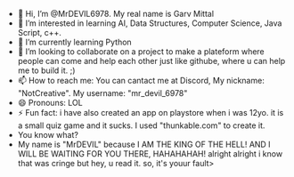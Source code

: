 - 👋 Hi, I’m @MrDEVIL6978. My real name is Garv Mittal
- 👀 I’m interested in learning AI, Data Structures, Computer Science, Java Script, c++.
- 🌱 I’m currently learning Python
- 💞️ I’m looking to collaborate on a project to make a plateform where people can come and help each other just like githube, where  u can help me to build it. ;) 
- 📫 How to reach me: You can cantact me at Discord, My nickname: "NotCreative". My username: "mr_devil_6978"
- 😄 Pronouns: LOL
- ⚡ Fun fact: i have also created an app on playstore when i was 12yo. it is a small quiz game and it sucks. I used "thunkable.com" to create it.
- You know what?
- My name is "MrDEVIL" because I AM THE KING OF THE HELL! AND I WILL BE WAITING FOR YOU THERE, HAHAHAHAH! alright alright i know that was cringe but hey, u read it. so, it's youur fault>         

<!---
MrDEVIL6978/MrDEVIL6978 is a ✨ special ✨ repository because its `README.md` (this file) appears on your GitHub profile.
You can click the Preview link to take a look at your changes.
--->
